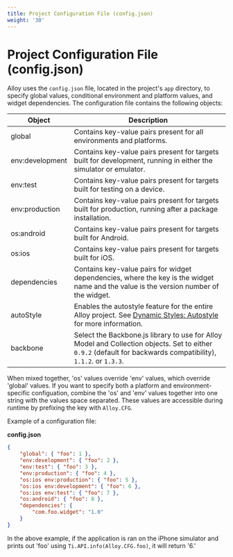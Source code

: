 ```yaml
---
title: Project Configuration File (config.json)
weight: '30'
---
```


# Project Configuration File (config.json)

Alloy uses the `config.json` file, located in the project's `app` directory, to specify global values, conditional environment and platform values, and widget dependencies. The configuration file contains the following objects:

| Object | Description |
| --- | --- |
| global | Contains key-value pairs present for all environments and platforms. |
| env:development | Contains key-value pairs present for targets built for development, running in either the simulator or emulator. |
| env:test | Contains key-value pairs present for targets built for testing on a device. |
| env:production | Contains key-value pairs present for targets built for production, running after a package installation. |
| os:android | Contains key-value pairs present for targets built for Android. |
| os:ios | Contains key-value pairs present for targets built for iOS. |
| dependencies | Contains key-value pairs for widget dependencies, where the key is the widget name and the value is the version number of the widget. |
| autoStyle | Enables the autostyle feature for the entire Alloy project. See [Dynamic Styles: Autostyle](/guide/Alloy_Framework/Alloy_Guide/Alloy_Views/Dynamic_Styles/#autostyle) for more information. |
| backbone | Select the Backbone.js library to use for Alloy Model and Collection objects. Set to either `0.9.2` (default for backwards compatibility), `1.1.2`. or `1.3.3`. |

When mixed together, 'os' values override 'env' values, which override 'global' values. If you want to specify both a platform and environment-specific configuation, combine the 'os' and 'env' values together into one string with the values space separated. These values are accessible during runtime by prefixing the key with `Alloy.CFG`.

Example of a configuration file:

**config.json**

```json
{
    "global": { "foo": 1 },
    "env:development": { "foo": 2 },
    "env:test": { "foo": 3 },
    "env:production": { "foo": 4 },
    "os:ios env:production": { "foo": 5 },
    "os:ios env:development": { "foo": 6 },
    "os:ios env:test": { "foo": 7 },
    "os:android": { "foo": 8 },
    "dependencies": {
        "com.foo.widget": "1.0"
    }
}
```

In the above example, if the application is ran on the iPhone simulator and prints out 'foo' using `Ti.API.info(Alloy.CFG.foo)`, it will return '6.'

